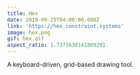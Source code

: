```yaml
---
title: Hex
date: 2019-09-25T04:00:00.000Z
link: 'https://hex.constraint.systems'
image: hex.png
gif: hex.gif
aspect_ratio: 1.7371638141809291
---
```


A keyboard-driven, grid-based drawing tool.

